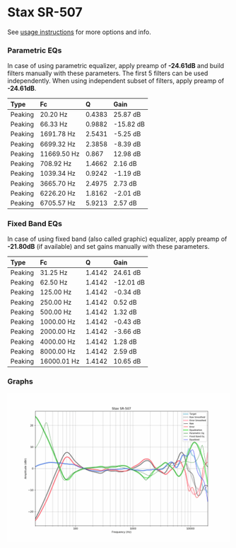 # Stax SR-507
See [usage instructions](https://github.com/jaakkopasanen/AutoEq#usage) for more options and info.

### Parametric EQs
In case of using parametric equalizer, apply preamp of **-24.61dB** and build filters manually
with these parameters. The first 5 filters can be used independently.
When using independent subset of filters, apply preamp of **-24.61dB**.

| Type    | Fc          |      Q | Gain      |
|:--------|:------------|:-------|:----------|
| Peaking | 20.20 Hz    | 0.4383 | 25.87 dB  |
| Peaking | 66.33 Hz    | 0.9882 | -15.82 dB |
| Peaking | 1691.78 Hz  | 2.5431 | -5.25 dB  |
| Peaking | 6699.32 Hz  | 2.3858 | -8.39 dB  |
| Peaking | 11669.50 Hz | 0.867  | 12.98 dB  |
| Peaking | 708.92 Hz   | 1.4662 | 2.16 dB   |
| Peaking | 1039.34 Hz  | 0.9242 | -1.19 dB  |
| Peaking | 3665.70 Hz  | 2.4975 | 2.73 dB   |
| Peaking | 6226.20 Hz  | 1.8162 | -2.01 dB  |
| Peaking | 6705.57 Hz  | 5.9213 | 2.57 dB   |

### Fixed Band EQs
In case of using fixed band (also called graphic) equalizer, apply preamp of **-21.80dB**
(if available) and set gains manually with these parameters.

| Type    | Fc          |      Q | Gain      |
|:--------|:------------|:-------|:----------|
| Peaking | 31.25 Hz    | 1.4142 | 24.61 dB  |
| Peaking | 62.50 Hz    | 1.4142 | -12.01 dB |
| Peaking | 125.00 Hz   | 1.4142 | -0.34 dB  |
| Peaking | 250.00 Hz   | 1.4142 | 0.52 dB   |
| Peaking | 500.00 Hz   | 1.4142 | 1.32 dB   |
| Peaking | 1000.00 Hz  | 1.4142 | -0.43 dB  |
| Peaking | 2000.00 Hz  | 1.4142 | -3.66 dB  |
| Peaking | 4000.00 Hz  | 1.4142 | 1.28 dB   |
| Peaking | 8000.00 Hz  | 1.4142 | 2.59 dB   |
| Peaking | 16000.01 Hz | 1.4142 | 10.65 dB  |

### Graphs
![](./Stax%20SR-507.png)
